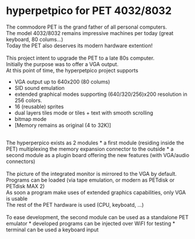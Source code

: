 # hyperpetpico for PET 4032/8032
The commodore PET is the grand father of all personal computers.<br>
The model 4032/8032 remains impressive machines per today (great keyboard, 80 colums...)<br>
Today the PET also deserves its modern hardware extention!<br>
<br>
This project intent to upgrade the PET to a late 80s computer.<br>
Initially the purpose was to offer a VGA output.<br>
At this point of time, the hyperpetpico project supports
* VGA output up to 640x200 (80 colums)
* SID sound emulation
* extended graphical modes supporting (640/320/256)x200 resolution in 256 colors.
* 16 (reusable) sprites
* dual layers tiles mode or tiles + text with smooth scrolling
* bitmap mode
* [Memory remains as original (4 to 32K)]
<br>
The hyperperpico exists as 2 modules
* a first module (residing inside the PET) multiplexing the memory expansion connector to the outside
* a second module as a plugin board offering the new features (with VGA/audio connectors)<br>
<br>
The picture of the integrated monitor is mirrored to the VGA by default.<br>
Programs can be loaded (via tape emulation, or modern as PETdisk or PETdisk MAX 2)<br>
As soon a program make uses of extended graphics capabilities, only VGA is usable<br>
The rest of the PET hardware is used (CPU, keyboatd, ...)<br>
<br>
To ease development, the second module can be used as a standalone PET emulator
* developed programs can be injected over WiFI for testing
* terminal can be used a keyboard input

